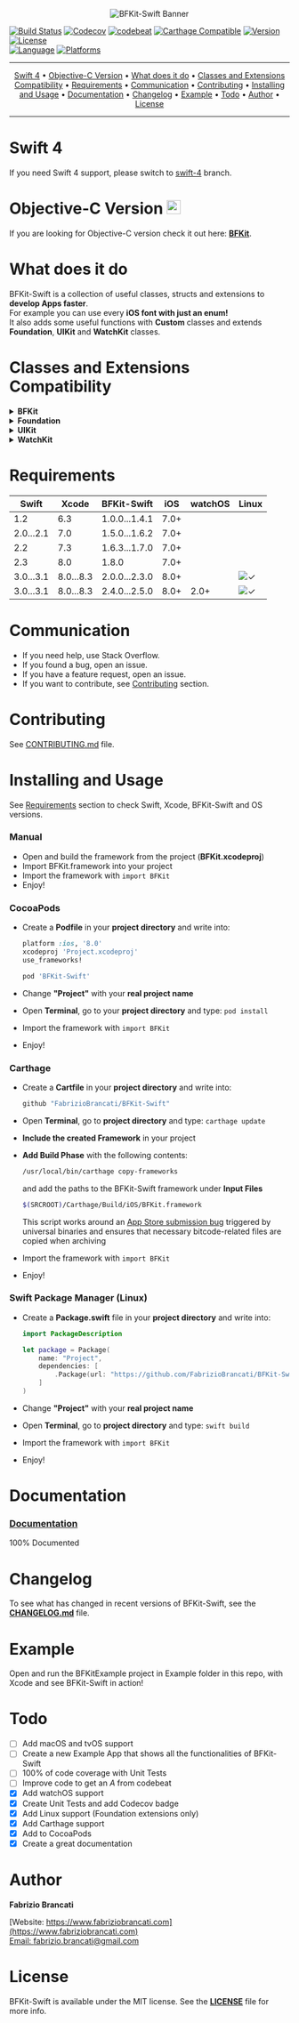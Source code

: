 <p align="center"><img src="https://github.fabriziobrancati.com/bfkit/resources/banner-swift.png" alt="BFKit-Swift Banner"></p>

[![Build Status](https://travis-ci.org/FabrizioBrancati/BFKit-Swift.svg?branch=master)](https://travis-ci.org/FabrizioBrancati/BFKit-Swift)
[![Codecov](https://codecov.io/gh/FabrizioBrancati/BFKit-Swift/branch/master/graph/badge.svg)](https://codecov.io/gh/FabrizioBrancati/BFKit-Swift)
[![codebeat](https://codebeat.co/badges/ba18628d-f16b-4cd4-81f7-f75e81d97b38)](https://codebeat.co/projects/github-com-fabriziobrancati-bfkit-swift)
[![Carthage Compatible](https://img.shields.io/badge/Carthage-compatible-4BC51D.svg?style=flat)](https://github.com/Carthage/Carthage)
[![Version](https://img.shields.io/cocoapods/v/BFKit-Swift.svg?style=flat)][Documentation]
[![License](https://img.shields.io/badge/license-MIT-lightgrey.svg)](https://github.com/FabrizioBrancati/BFKit-Swift/blob/master/LICENSE)
<br>
[![Language](https://img.shields.io/badge/language-Swift%203.0%20/%203.1%20/%204.0-orange.svg)](https://developer.apple.com/swift/)
[![Platforms](https://img.shields.io/badge/platforms-iOS%20%7C%20watchOS%20%7C%20Linux-ffc713.svg)][Documentation]

---

<p align="center">
    <a href="#swift-4">Swift 4</a> &bull;
    <a href="#objective-c-version-">Objective-C Version</a> &bull;
    <a href="#what-does-it-do">What does it do</a> &bull;
    <a href="#classes-and-extensions-compatibility">Classes and Extensions Compatibility</a> &bull;
    <a href="#requirements">Requirements</a> &bull;
    <a href="#communication">Communication</a> &bull;
    <a href="#contributing">Contributing</a> &bull;
    <a href="#installing-and-usage">Installing and Usage</a> &bull;
    <a href="#documentation">Documentation</a> &bull;
    <a href="#changelog">Changelog</a> &bull;
    <a href="#example">Example</a> &bull;
    <a href="#todo">Todo</a> &bull;
    <a href="#author">Author</a> &bull;
    <a href="#license">License</a>
</p>

---

Swift 4
=======

If you need Swift 4 support, please switch to [swift-4](https://github.com/FabrizioBrancati/BFKit-Swift/tree/swift-4) branch.

Objective-C Version <img src="http://github.fabriziobrancati.com/bfkit/resources/objc-icon.png" height="25" width="25">
===================

If you are looking for Objective-C version check it out here: **[BFKit](https://github.com/FabrizioBrancati/BFKit)**.

What does it do
===============

BFKit-Swift is a collection of useful classes, structs and extensions to **develop Apps faster**.<br>
For example you can use every **iOS font with just an enum!**<br>
It also adds some useful functions with **Custom** classes and extends **Foundation**, **UIKit** and **WatchKit** classes.

Classes and Extensions Compatibility
====================================

<details>
<summary><strong>BFKit</strong></summary>

|                                                                                                           | **iOS**    | **watchOS** | **Linux**  |
|-----------------------------------------------------------------------------------------------------------|------------|-------------|------------|
| [BFApp](https://github.fabriziobrancati.com/documentation/BFKit-Swift/Structs/BFApp.html)                 | ![✓]       | ![✓]        | ![✓]       |
| [BFButton](https://github.fabriziobrancati.com/documentation/BFKit-Swift/Classes/BFButton.html)           | ![✓]       |             |            |
| BFDataStructures<br>([List](https://github.fabriziobrancati.com/documentation/BFKit-Swift/Structs/List.html) - [Queue](https://github.fabriziobrancati.com/documentation/BFKit-Swift/Structs/Queue.html) - [Stack](https://github.fabriziobrancati.com/documentation/BFKit-Swift/Structs/Stack.html))                  | ![✓]       | ![✓]        | ![✓]       |
| [BFLog](https://github.fabriziobrancati.com/documentation/BFKit-Swift/Structs/BFLog.html)                 | ![✓]       | ![✓]        | ![✓]       |
| [BFPassword](https://github.fabriziobrancati.com/documentation/BFKit-Swift/Structs/BFPassword.html)       | ![✓]       | ![✓]        | ![✓]       |
| [BFSystemSound](https://github.fabriziobrancati.com/documentation/BFKit-Swift/Classes/BFSystemSound.html) | ![✓]       |             |            |
| [BFTextField](https://github.fabriziobrancati.com/documentation/BFKit-Swift/Classes/BFTextField.html)     | ![✓]       |             |            |
| [BFTouchID](https://github.fabriziobrancati.com/documentation/BFKit-Swift/Structs/BFTouchID.html)         | ![✓]       |             | &nbsp;     |

</details>

<details>
<summary><strong>Foundation</strong></summary>

|                                                                                                                        | **iOS**    | **watchOS** | **Linux**  |
|------------------------------------------------------------------------------------------------------------------------|------------|-------------|------------|
| [Array](https://github.fabriziobrancati.com/documentation/BFKit-Swift/Extensions/Array.html)                           | ![✓]       | ![✓]        | ![✓]       |
| [Collection](https://github.fabriziobrancati.com/documentation/BFKit-Swift/Extensions/Collection.html)                 | ![✓]       | ![✓]        | ![✓]       |
| [Data](https://github.fabriziobrancati.com/documentation/BFKit-Swift/Extensions/Data.html)                             | ![✓]       | ![✓]        | ![✓]       |
| [Date](https://github.fabriziobrancati.com/documentation/BFKit-Swift/Extensions/Date.html)                             | ![✓]       | ![✓]        | ![✓]       |
| [FileManager](https://github.fabriziobrancati.com/documentation/BFKit-Swift/Extensions/FileManager.html)               | ![✓]       | ![✓]        |            |
| [Number](https://github.fabriziobrancati.com/documentation/BFKit-Swift/Functions.html)                                 | ![✓]       | ![✓]        | ![✓]       |
| [NSObject](https://github.fabriziobrancati.com/documentation/BFKit-Swift/Extensions/NSObject.html)                     | ![✓]       | ![✓]        | ![✓]       |
| [NSAttributedString](https://github.fabriziobrancati.com/documentation/BFKit-Swift/Extensions/NSAttributedString.html) | ![✓]       | ![✓]        |            |
| [NSPointerArray](https://github.fabriziobrancati.com/documentation/BFKit-Swift/Extensions/NSPointerArray.html)         | ![✓]       | ![✓]        |            |
| [ProcessInfo](https://github.fabriziobrancati.com/documentation/BFKit-Swift/Extensions/ProcessInfo.html)               | ![✓]       | ![✓]        | ![✓]       |
| [Set](https://github.fabriziobrancati.com/documentation/BFKit-Swift/Extensions/Set.html)                         | ![✓]       | ![✓]        | ![✓]       |
| [String](https://github.fabriziobrancati.com/documentation/BFKit-Swift/Extensions/String.html)                         | ![✓]       | ![✓]        | ![✓]       |
| [Thread](https://github.fabriziobrancati.com/documentation/BFKit-Swift/Functions.html)                                 | ![✓]       | ![✓]        | ![✓]       |

</details>

<details>
<summary><strong>UIKit</strong></summary>

|                                                                                                                                         | **iOS**    | **watchOS** | **Linux**  |
|-----------------------------------------------------------------------------------------------------------------------------------------|------------|-------------|------------|
| [UIBarButtonItem](https://github.fabriziobrancati.com/documentation/BFKit-Swift/Extensions/UIBarButtonItem.html)                        | ![✓]       |             |            |
| [UIButton](https://github.fabriziobrancati.com/documentation/BFKit-Swift/Extensions/UIButton.html)                                      | ![✓]       |             |            |
| [UIColor](https://github.fabriziobrancati.com/documentation/BFKit-Swift/Extensions/UIColor.html)                                        | ![✓]       | ![✓]        |            |
| [UIDevice](https://github.fabriziobrancati.com/documentation/BFKit-Swift/Extensions/UIDevice.html)                                      | ![✓]       |             |            |
| [UIFont](https://github.fabriziobrancati.com/documentation/BFKit-Swift/Extensions/UIFont.html)                                          | ![✓]       | ![✓]        |            |
| [UIImage](https://github.fabriziobrancati.com/documentation/BFKit-Swift/Extensions/UIImage.html)                                        | ![✓]       | ![✓]        |            |
| [UIImageView](https://github.fabriziobrancati.com/documentation/BFKit-Swift/Extensions/UIImageView.html)                                | ![✓]       |             |            |
| [UILabel](https://github.fabriziobrancati.com/documentation/BFKit-Swift/Extensions/UILabel.html)                                        | ![✓]       |             |            |
| [UINavigationBar](https://github.fabriziobrancati.com/documentation/BFKit-Swift/Extensions/UINavigationBar.html)                        | ![✓]       |             |            |
| [UIPasteboard](https://github.fabriziobrancati.com/documentation/BFKit-Swift/Extensions/UIPasteboard.html)                              | ![✓]       |             |            |
| [UIScreen](https://github.fabriziobrancati.com/documentation/BFKit-Swift/Extensions/UIScreen.html)                                      | ![✓]       |             |            |
| [UIScrollView](https://github.fabriziobrancati.com/documentation/BFKit-Swift/Extensions/UIScrollView.html)                              | ![✓]       |             |            |
| [UITableView](https://github.fabriziobrancati.com/documentation/BFKit-Swift/Extensions/UITableView.html)                                | ![✓]       |             |            |
| [UITextField](https://github.fabriziobrancati.com/documentation/BFKit-Swift/Extensions/UITextField.html)                                | ![✓]       |             |            |
| [UITextView](https://github.fabriziobrancati.com/documentation/BFKit-Swift/Extensions/UITextView.html)                                  | ![✓]       |             |            |
| [UIToolbar](https://github.fabriziobrancati.com/documentation/BFKit-Swift/Extensions/UIToolbar.html)                                    | ![✓]       |             |            |
| [UIView](https://github.fabriziobrancati.com/documentation/BFKit-Swift/Extensions/UIView.html)                                          | ![✓]       |             |            |
| [UIViewController](https://github.com/FabrizioBrancati/BFKit-Swift/blob/master/Sources/BFKit/iOS/UIKit/UIViewControllerExtension.swift) | ![✓]       |             |            |
| [UIWebView](https://github.fabriziobrancati.com/documentation/BFKit-Swift/Extensions/UIWebView.html)                                    | ![✓]       |             |            |
| [UIWindow](https://github.fabriziobrancati.com/documentation/BFKit-Swift/Extensions/UIWindow.html)                                      | ![✓]       |             | &nbsp;     |

</details>

<details>
<summary><strong>WatchKit</strong></summary>

|                                                                                                                                         | **iOS**    | **watchOS** | **Linux**  |
|----------------------------------------------------------------------------------------------------------------------------|------------|-------------|------------|
| [WKInterfaceController](https://github.fabriziobrancati.com/documentation/BFKit-Swift/Extensions/WKInterfaceController.html) |            | ![✓]        |            |

</details>

Requirements
============

| **Swift** | **Xcode** | **BFKit-Swift** | **iOS** | **watchOS** | **Linux** |
|-----------|-----------|-----------------|---------|-------------|-----------|
| 1.2       | 6.3       | 1.0.0...1.4.1   | 7.0+    |             |           |
| 2.0...2.1 | 7.0       | 1.5.0...1.6.2   | 7.0+    |             |           |
| 2.2       | 7.3       | 1.6.3...1.7.0   | 7.0+    |             |           |
| 2.3       | 8.0       | 1.8.0           | 7.0+    |             |           |
| 3.0...3.1 | 8.0...8.3 | 2.0.0...2.3.0   | 8.0+    |             | ![✓]      |
| 3.0...3.1 | 8.0...8.3 | 2.4.0...2.5.0   | 8.0+    | 2.0+        | ![✓]      |

Communication
=============

- If you need help, use Stack Overflow.
- If you found a bug, open an issue.
- If you have a feature request, open an issue.
- If you want to contribute, see [Contributing](https://github.com/FabrizioBrancati/BFKit-Swift#contributing) section.

Contributing
============

See [CONTRIBUTING.md](https://github.com/FabrizioBrancati/BFKit-Swift/blob/master/.github/CONTRIBUTING.md) file.

Installing and Usage
====================

See [Requirements](https://github.com/FabrizioBrancati/BFKit-Swift#requirements) section to check Swift, Xcode, BFKit-Swift and OS versions.

### Manual
- Open and build the framework from the project (**BFKit.xcodeproj**)
- Import BFKit.framework into your project
- Import the framework with ```import BFKit```
- Enjoy!

### CocoaPods
- Create a **Podfile** in your **project directory** and write into:

    ```ruby
    platform :ios, '8.0'
    xcodeproj 'Project.xcodeproj'
    use_frameworks!

    pod 'BFKit-Swift'
    ```
- Change **"Project"**  with your **real project name**
- Open **Terminal**, go to your **project directory** and type: ```pod install```
- Import the framework with ```import BFKit```
- Enjoy!

### Carthage
- Create a **Cartfile** in your **project directory** and write into:

    ```ruby
    github "FabrizioBrancati/BFKit-Swift"
    ```
- Open **Terminal**, go to **project directory** and type: ```carthage update```
- **Include the created Framework** in your project
- **Add Build Phase** with the following contents:

    ```sh
    /usr/local/bin/carthage copy-frameworks
    ```

    and add the paths to the BFKit-Swift framework under **Input Files**

    ```sh
    $(SRCROOT)/Carthage/Build/iOS/BFKit.framework
    ```
    This script works around an [App Store submission bug](http://www.openradar.me/radar?id=6409498411401216) triggered by universal binaries and ensures that necessary bitcode-related files are copied when archiving
- Import the framework with ```import BFKit```
- Enjoy!

### Swift Package Manager (Linux)
- Create a **Package.swift** file in your **project directory** and write into:

    ```swift
    import PackageDescription

    let package = Package(
        name: "Project",
        dependencies: [
            .Package(url: "https://github.com/FabrizioBrancati/BFKit-Swift.git", majorVersion: 2)
        ]
    )
    ```
- Change **"Project"**  with your **real project name**
- Open **Terminal**, go to **project directory** and type: ```swift build```
- Import the framework with ```import BFKit```
- Enjoy!

Documentation
=============

### [Documentation]
100% Documented

Changelog
=========

To see what has changed in recent versions of BFKit-Swift, see the **[CHANGELOG.md](https://github.com/FabrizioBrancati/BFKit-Swift/blob/master/CHANGELOG.md)** file.

Example
=======

Open and run the BFKitExample project in Example folder in this repo, with Xcode and see BFKit-Swift in action!

Todo
====

- [ ] Add macOS and tvOS support
- [ ] Create a new Example App that shows all the functionalities of BFKit-Swift
- [ ] 100% of code coverage with Unit Tests
- [ ] Improve code to get an _A_ from codebeat
- [x] Add watchOS support
- [x] Create Unit Tests and add Codecov badge
- [x] Add Linux support (Foundation extensions only)
- [x] Add Carthage support
- [x] Add to CocoaPods
- [x] Create a great documentation

Author
======

**Fabrizio Brancati**

[Website: https://www.fabriziobrancati.com](https://www.fabriziobrancati.com)
<br>
[Email: fabrizio.brancati@gmail.com](mailto:fabrizio.brancati@gmail.com)

License
=======

BFKit-Swift is available under the MIT license. See the **[LICENSE](https://github.com/FabrizioBrancati/BFKit-Swift/blob/master/LICENSE)** file for more info.

[Documentation]: https://github.fabriziobrancati.com/documentation/BFKit-Swift/
[✓]: https://github.fabriziobrancati.com/bfkit/resources/check.png
